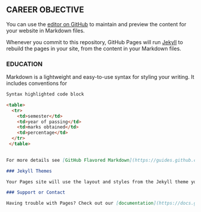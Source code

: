 ## CAREER OBJECTIVE

You can use the [editor on GitHub](https://github.com/vaibhav2620/Vaibhav-Mistry-/edit/gh-pages/index.md) to maintain and preview the content for your website in Markdown files.

Whenever you commit to this repository, GitHub Pages will run [Jekyll](https://jekyllrb.com/) to rebuild the pages in your site, from the content in your Markdown files.

### EDUCATION 

Markdown is a lightweight and easy-to-use syntax for styling your writing. It includes conventions for

```markdown
Syntax highlighted code block

<table>
  <tr>
    <td>semester</td>
    <td>year of passing</td>
    <td>marks obtained</td>
    <td>percentage</td>
  </tr>
 </table>
 

For more details see [GitHub Flavored Markdown](https://guides.github.com/features/mastering-markdown/).

### Jekyll Themes

Your Pages site will use the layout and styles from the Jekyll theme you have selected in your [repository settings](https://github.com/vaibhav2620/Vaibhav-Mistry-/settings). The name of this theme is saved in the Jekyll `_config.yml` configuration file.

### Support or Contact

Having trouble with Pages? Check out our [documentation](https://docs.github.com/categories/github-pages-basics/) or [contact support](https://github.com/contact) and we’ll help you sort it out.
